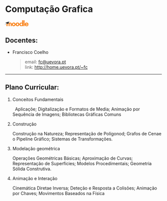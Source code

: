 # Computação Grafica
[ <img width="75px" src="https://github.com/GBarradas/GBarradas/blob/main/img/moodle.png?raw=true">](https://www.moodle.uevora.pt/2122/course/view.php?id=171)
## Docentes:
- Francisco Coelho
  > email: fc@uevora.pt  
    link: http://home.uevora.pt/~fc  
    
---
## Plano Curricular:
<ol>
    <li>Conceitos Fundamentais
    <p>&nbsp; Aplicaçõe; Digitalização e Formatos de Media; Animação por Sequência de Imagens; Bibliotecas Gráficas Comuns</p>
    </li>
    <li>Construção
    <p>Construção na Natureza; Representação de Polígonod; Grafos de Cenae o Pipeline Gráfico; Sistemas de Transformações.</p> </li>
    <li>Modelação geométrica <p>Operações Geométricas Básicas; Aproximação de Curvas; Representação de Superfícies; Modelos Procedimentais; Geometria Sólida Construtiva.</p> </li>
    <li>Animação e Interação <p>Cinemática Diretae Inversa; Deteção e Resposta a Colisões; Animação por Chaves; Movimentos Baseados na Física</p></li>
</ol>